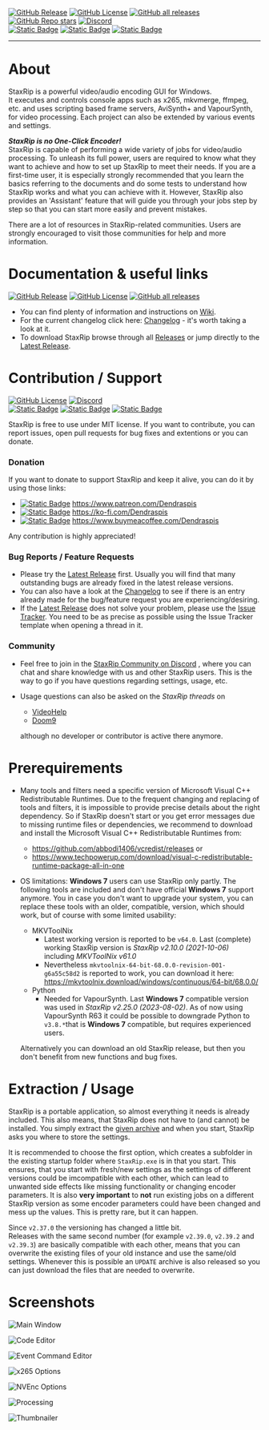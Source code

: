 [![GitHub Release](https://img.shields.io/github/v/release/staxrip/staxrip?style=plastic&logo=Github&logoColor=white&label=Release&labelColor=hsl(210%2C%2060%25%2C%2050%25)&color=hsl(110%2C%2060%25%2C%2050%25))](https://github.com/staxrip/staxrip/releases/latest)
[![GitHub License](https://img.shields.io/github/license/staxrip/staxrip?style=plastic&logo=GitHub&logoColor=white&label=License&labelColor=hsl(210%2C%2060%25%2C%2050%25)&color=hsl(110%2C%2060%25%2C%2050%25))](https://github.com/staxrip/staxrip/blob/master/License.txt)
[![GitHub all releases](https://img.shields.io/github/downloads/staxrip/staxrip/total?style=plastic&logo=GitHub&logoColor=white&label=Total%20Downloads&labelColor=hsl(210%2C%2060%25%2C%2050%25)&color=hsl(110%2C%2060%25%2C%2050%25))](https://github.com/staxrip/staxrip/releases/latest)
[![GitHub Repo stars](https://img.shields.io/github/stars/staxrip/staxrip?style=plastic&logo=GitHub&logoColor=white&label=Stars&labelColor=hsl(210%2C%2060%25%2C%2050%25)&color=hsl(110%2C%2060%25%2C%2050%25))](https://github.com/staxrip/staxrip)
[![Discord](https://img.shields.io/badge/Discord-Join%20us?style=plastic&logo=discord&logoColor=white&labelColor=hsl(210%2C%2060%25%2C%2050%25)&color=hsl(210%2C%2060%25%2C%2050%25))](https://discord.gg/uz8pVR79Bd)  
[![Static Badge](https://img.shields.io/badge/Patreon-F16061?style=plastic&logo=Patreon&labelColor=hsl(210%2C%2060%25%2C%2050%25)&color=hsl(210%2C%2060%25%2C%2050%25))](https://www.patreon.com/Dendraspis)
[![Static Badge](https://img.shields.io/badge/Ko--fi-F16061?style=plastic&logo=Ko-Fi&labelColor=hsl(210%2C%2060%25%2C%2050%25)&color=hsl(210%2C%2060%25%2C%2050%25))](https://ko-fi.com/Dendraspis)
[![Static Badge](https://img.shields.io/badge/BuyMeACoffee-BuyMeACoffee?style=plastic&logo=BuyMeACoffee&labelColor=hsl(210%2C%2060%25%2C%2050%25)&color=hsl(210%2C%2060%25%2C%2050%25))](https://www.buymeacoffee.com/Dendraspis)

-------------

# About

StaxRip is a powerful video/audio encoding GUI for Windows.  
It executes and controls console apps such as x265, mkvmerge, ffmpeg, etc. and uses scripting based frame servers, AviSynth+ and VapourSynth, for video processing.
Each project can also be extended by various events and settings.

***StaxRip is no One-Click Encoder!***  
StaxRip is capable of performing a wide variety of jobs for video/audio processing. To unleash its full power, users are required to know what they want to achieve and how to set up StaxRip to meet their needs.
If you are a first-time user, it is especially strongly recommended that you learn the basics referring to the documents and do some tests to understand how StaxRip works and what you can achieve with it. However, StaxRip also provides an 'Assistant' feature that will guide you through your jobs step by step so that you can start more easily and prevent mistakes.

There are a lot of resources in StaxRip-related communities. Users are strongly encouraged to visit those communities for help and more information.

# Documentation & useful links

[![GitHub Release](https://img.shields.io/github/v/release/staxrip/staxrip?style=plastic&logo=Github&logoColor=white&label=Release&labelColor=hsl(210%2C%2060%25%2C%2050%25)&color=hsl(110%2C%2060%25%2C%2050%25))](https://github.com/staxrip/staxrip/releases/latest)
[![GitHub License](https://img.shields.io/github/license/staxrip/staxrip?style=plastic&logo=GitHub&logoColor=white&label=License&labelColor=hsl(210%2C%2060%25%2C%2050%25)&color=hsl(110%2C%2060%25%2C%2050%25))](https://github.com/staxrip/staxrip/blob/master/License.txt)
[![GitHub all releases](https://img.shields.io/github/downloads/staxrip/staxrip/total?style=plastic&logo=GitHub&logoColor=white&label=Total%20Downloads&labelColor=hsl(210%2C%2060%25%2C%2050%25)&color=hsl(110%2C%2060%25%2C%2050%25))](https://github.com/staxrip/staxrip/releases/latest)

- You can find plenty of information and instructions on [Wiki](https://github.com/staxrip/staxrip/wiki).
- For the current changelog click here: [Changelog](https://github.com/staxrip/staxrip/blob/master/Changelog.md) - it's worth taking a look at it.
- To download StaxRip browse through all [Releases](https://github.com/staxrip/staxrip/releases) or jump directly to the [Latest Release](https://github.com/staxrip/staxrip/releases/latest). 

# Contribution / Support

[![GitHub License](https://img.shields.io/github/license/staxrip/staxrip?style=plastic&logo=GitHub&logoColor=white&label=License&labelColor=hsl(210%2C%2060%25%2C%2050%25)&color=hsl(110%2C%2060%25%2C%2050%25))](https://github.com/staxrip/staxrip/blob/master/License.txt)
[![Discord](https://img.shields.io/badge/Discord-Join%20us?style=plastic&logo=discord&logoColor=white&labelColor=hsl(210%2C%2060%25%2C%2050%25)&color=hsl(210%2C%2060%25%2C%2050%25))](https://discord.gg/uz8pVR79Bd)  
[![Static Badge](https://img.shields.io/badge/Patreon-F16061?style=plastic&logo=Patreon&labelColor=hsl(210%2C%2060%25%2C%2050%25)&color=hsl(210%2C%2060%25%2C%2050%25))](https://www.patreon.com/Dendraspis)
[![Static Badge](https://img.shields.io/badge/Ko--fi-F16061?style=plastic&logo=Ko-Fi&labelColor=hsl(210%2C%2060%25%2C%2050%25)&color=hsl(210%2C%2060%25%2C%2050%25))](https://ko-fi.com/Dendraspis)
[![Static Badge](https://img.shields.io/badge/BuyMeACoffee-BuyMeACoffee?style=plastic&logo=BuyMeACoffee&labelColor=hsl(210%2C%2060%25%2C%2050%25)&color=hsl(210%2C%2060%25%2C%2050%25))](https://www.buymeacoffee.com/Dendraspis)

StaxRip is free to use under MIT license. If you want to contribute, you can report issues, open pull requests for bug fixes and extentions or you can donate.

### **Donation**
If you want to donate to support StaxRip and keep it alive, you can do it by using those links:

- [![Static Badge](https://img.shields.io/badge/Patreon-F16061?style=plastic&logo=Patreon&labelColor=hsl(210%2C%2060%25%2C%2050%25)&color=hsl(210%2C%2060%25%2C%2050%25))](https://www.patreon.com/Dendraspis) https://www.patreon.com/Dendraspis
- [![Static Badge](https://img.shields.io/badge/Ko--fi-F16061?style=plastic&logo=Ko-Fi&labelColor=hsl(210%2C%2060%25%2C%2050%25)&color=hsl(210%2C%2060%25%2C%2050%25))](https://ko-fi.com/dendraspis) https://ko-fi.com/Dendraspis
- [![Static Badge](https://img.shields.io/badge/BuyMeACoffee-BuyMeACoffee?style=plastic&logo=BuyMeACoffee&labelColor=hsl(210%2C%2060%25%2C%2050%25)&color=hsl(210%2C%2060%25%2C%2050%25))](https://www.buymeacoffee.com/dendraspis) https://www.buymeacoffee.com/Dendraspis

Any contribution is highly appreciated! 

### **Bug Reports / Feature Requests**
- Please try the [Latest Release](https://github.com/staxrip/staxrip/releases/latest) first. Usually you will find that many outstanding bugs are already fixed in the latest release versions.
- You can also have a look at the [Changelog](https://github.com/staxrip/staxrip/blob/master/Changelog.md) to see if there is an entry already made for the bug/feature request you are experiencing/desiring.
- If the [Latest Release](https://github.com/staxrip/staxrip/releases/latest) does not solve your problem, please use the [Issue Tracker](https://github.com/staxrip/staxrip/issues). You need to be as precise as possible using the Issue Tracker template when opening a thread in it.

### Community
- Feel free to join in the [StaxRip Community on Discord](https://discord.gg/uz8pVR79Bd) , where you can chat and share knowledge with us and other StaxRip users. 
This is the way to go if you have questions regarding settings, usage, etc.
- Usage questions can also be asked on the *StaxRip threads* on
  - [VideoHelp](https://forum.videohelp.com/threads/369913-StaxRip-support-thread)
  - [Doom9](https://forum.doom9.org/showthread.php?t=172068)

  although no developer or contributor is active there anymore.

# Prerequirements

- Many tools and filters need a specific version of Microsoft Visual C++ Redistributable Runtimes. Due to the frequent changing and replacing of tools and filters, it is impossible to provide precise details about the right dependency. So if StaxRip doesn't start or you get error messages due to missing runtime files or dependencies, we recommend to download and install the Microsoft Visual C++ Redistributable Runtimes from:
    - https://github.com/abbodi1406/vcredist/releases or
    - https://www.techpowerup.com/download/visual-c-redistributable-runtime-package-all-in-one

- OS limitations: **Windows 7** users can use StaxRip only partly. The following tools are included and don't have official **Windows 7** support anymore. You in case you don't want to upgrade your system, you can replace these tools with an older, compatible, version, which should work, but of course with some limited usability:
    - MKVToolNix
        - Latest working version is reported to be `v64.0`. Last (complete) working StaxRip version is *StaxRip v2.10.0 (2021-10-06)* including *MKVToolNix v61.0*
        - Nevertheless `mkvtoolnix-64-bit-68.0.0-revision-001-g6a55c58d2` is reported to work, you can download it here: https://mkvtoolnix.download/windows/continuous/64-bit/68.0.0/
    - Python
        - Needed for VapourSynth. Last **Windows 7** compatible version was used in *StaxRip v2.25.0 (2023-08-02)*. As of now using VapourSynth R63 it could be possible to downgrade Python to `v3.8.*`that is **Windows 7** compatible, but requires experienced users.
             
     Alternatively you can download an old StaxRip release, but then you don't benefit from new functions and bug fixes.

# Extraction / Usage

StaxRip is a portable application, so almost everything it needs is already included. 
This also means, that StaxRip does not have to (and cannot) be installed. 
You simply extract the [given archive](https://github.com/staxrip/staxrip/releases/latest) and when you start, StaxRip asks you where to store the settings.

It is recommended to choose the first option, which creates a subfolder in the existing startup folder where `StaxRip.exe` is in that you start.
This ensures, that you start with fresh/new settings as the settings of different versions could be imcompatible with each other,
which can lead to unwanted side effects like missing functionality or changing encoder parameters. 
It is also **very important** to **not** run existing jobs on a different StaxRip version as some encoder parameters could have been changed
and mess up the values. This is pretty rare, but it can happen.

Since `v2.37.0` the versioning has changed a little bit.  
Releases with the same second number (for example `v2.39.0`, `v2.39.2` and `v2.39.3`) are basically compatible with each other,
means that you can overwrite the existing files of your old instance and use the same/old settings.
Whenever this is possible an `UPDATE` archive is also released so you can just download the files that are needed to overwrite.


# Screenshots

![Main Window](https://github.com/staxrip/staxrip/blob/master/Image/Screenshots/Main.png)

![Code Editor](https://github.com/staxrip/staxrip/blob/master/Image/Screenshots/CodeEditor.png)

![Event Command Editor](https://github.com/staxrip/staxrip/blob/master/Image/Screenshots/EventCommandEditor.png)

![x265 Options](https://github.com/staxrip/staxrip/blob/master/Image/Screenshots/x265.png)

![NVEnc Options](https://github.com/staxrip/staxrip/blob/master/Image/Screenshots/NVEnc.png)

![Processing](https://github.com/staxrip/staxrip/blob/master/Image/Screenshots/Processing2.png)

![Thumbnailer](https://github.com/staxrip/staxrip/blob/master/Image/Screenshots/ThumbnailsOptions3.png)
